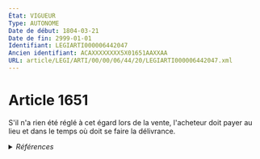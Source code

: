 ```yaml
---
État: VIGUEUR
Type: AUTONOME
Date de début: 1804-03-21
Date de fin: 2999-01-01
Identifiant: LEGIARTI000006442047
Ancien identifiant: ACAXXXXXXXX5X01651AAXXAA
URL: article/LEGI/ARTI/00/00/06/44/20/LEGIARTI000006442047.xml
---
```


<h1>Article 1651</h1>

S'il n'a rien été réglé à cet égard lors de la vente, l'acheteur doit payer au
lieu et dans le temps où doit se faire la délivrance.


<details>
  <summary><em>Références</em></summary>

  <h2>Références faites par l'article</h2>
  
  <ul>
    <li>
      CODIFICATION source Loi 1804-03-06
    </li>
    <li>
      CREATION source Loi 1804-03-06 promulguée le 16 mars 1804
    </li>
  </ul>
</details>
